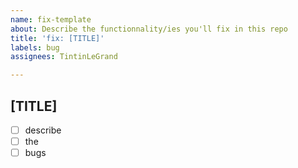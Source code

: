 ```yaml
---
name: fix-template
about: Describe the functionnality/ies you'll fix in this repo
title: 'fix: [TITLE]'
labels: bug
assignees: TintinLeGrand

---
```


## [TITLE]
 - [ ] describe
 - [ ] the
 - [ ] bugs
